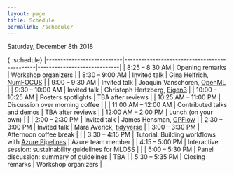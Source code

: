 ```yaml
---
layout: page
title: Schedule
permalink: /schedule/
---
```


Saturday, December 8th 2018

{:.schedule}
|---------------------------|----------------------------------------------|-----------------------------|
| 8:25 &ndash; 8:30 AM      | Opening remarks                              | Workshop organizers         |
| 8:30 &ndash; 9:00 AM      | Invited talk                                 | Gina Helfrich, [NumFOCUS](https://numfocus.org)     | 
| 9:00 &ndash; 9:30 AM      | Invited talk                                 | Joaquin Vanschoren, [OpenML](https://www.openml.org)  |
| 9:30 &ndash; 10:00 AM     | Invited talk                                 | Christoph Hertzberg, [Eigen3](http://eigen.tuxfamily.org) |
| 10:00 &ndash; 10:25 AM    | Posters spotlights                           | TBA after reviews           |
| 10:25 AM &ndash; 11:00 PM | Discussion over morning coffee               |                             |
| 11:00 AM &ndash; 12:00 AM | Contributed talks and demos                  | TBA after reviews           |
| 12:00 AM &ndash; 2:00 PM | Lunch (on your own)                          |                             |
| 2:00 &ndash; 2:30 PM    | Invited talk                                 | James Hensman, [GPFlow](https://github.com/GPflow/GPflow)       |
| 2:30 &ndash; 3:00 PM    | Invited talk                                 | Mara Averick, [tidyverse](https://www.tidyverse.org)     |
| 3:00 &ndash; 3:30 PM    | Afternoon coffee break                       |                             |
| 3:30 &ndash; 4:15 PM    | Tutorial: Building workflows with [Azure Pipelines](https://azure.microsoft.com/en-us/services/devops/pipelines/) | Azure team member           |
| 4:15 &ndash; 5:00 PM    | Interactive session: sustainability guidelines for MLOSS |                 |
| 5:00 &ndash; 5:30 PM    | Panel discussion: summary of guidelines      | TBA                         |
| 5:30 &ndash; 5:35 PM    | Closing remarks                              | Workshop organizers         |
